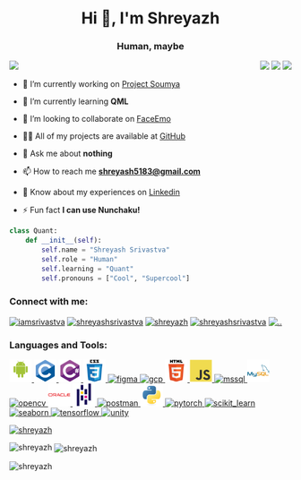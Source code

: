 <h1 align="center">Hi 👋, I'm Shreyazh</h1>
<h3 align="center">Human, maybe</h3>

<p align="right">
  <a href="https://dev.to/shreyazh"><img src="https://img.icons8.com/windows/32/000000/dev.png" /></a>
  <a href="https://twitter.com/iamsrivastva"><img src="https://img.icons8.com/material-outlined/32/000000/twitter.png" /></a>
  <a href="https://ko-fi.com/shreyashsrivastva"><img src="https://img.icons8.com/pastel-glyph/32/000000/like--v1.png" /></a>
  <img src="https://api.visitorbadge.io/api/visitors?path=https%3A%2F%2Fgithub.com%2Fgodofecht%2Fgodofecht&label=VISITORS&labelColor=%23000&countColor=%230A0209" align="left" />
</p>

- 🔭 I’m currently working on [Project Soumya](https://soumya-ashy.vercel.app)

- 🌱 I’m currently learning **QML**

- 👯 I’m looking to collaborate on [FaceEmo](https://github.com/shreyazh/Facial-Emotion-Detection-Model.git)

- 👨‍💻 All of my projects are available at [GitHub](https://github.com/shreyazh)

- 💬 Ask me about **nothing**

- 📫 How to reach me **shreyash5183@gmail.com**

- 📄 Know about my experiences on [Linkedin](https://www.linkedin.com/in/shreyashsrivastva)

- ⚡ Fun fact **I can use Nunchaku!**

```python
class Quant:
    def __init__(self):
        self.name = "Shreyash Srivastva"
        self.role = "Human"
        self.learning = "Quant"
        self.pronouns = ["Cool", "Supercool"]
```

<h3 align="left">Connect with me:</h3>
<p align="left">
<a href="https://twitter.com/iamsrivastva" target="blank"><img align="center" src="https://raw.githubusercontent.com/rahuldkjain/github-profile-readme-generator/master/src/images/icons/Social/twitter.svg" alt="iamsrivastva" height="30" width="40" /></a>
<a href="https://linkedin.com/in/shreyashsrivastva" target="blank"><img align="center" src="https://raw.githubusercontent.com/rahuldkjain/github-profile-readme-generator/master/src/images/icons/Social/linked-in-alt.svg" alt="shreyashsrivastva" height="30" width="40" /></a>
<a href="https://instagram.com/shreyazh" target="blank"><img align="center" src="https://raw.githubusercontent.com/rahuldkjain/github-profile-readme-generator/master/src/images/icons/Social/instagram.svg" alt="shreyazh" height="30" width="40" /></a>
<a href="https://www.youtube.com/@shreyashsrivastva" target="blank"><img align="center" src="https://raw.githubusercontent.com/rahuldkjain/github-profile-readme-generator/master/src/images/icons/Social/youtube.svg" alt="shreyashsrivastva" height="30" width="40" /></a>
<a href="https://discord.gg/.." target="blank"><img align="center" src="https://raw.githubusercontent.com/rahuldkjain/github-profile-readme-generator/master/src/images/icons/Social/discord.svg" alt=".." height="30" width="40" /></a>
</p>

<h3 align="left">Languages and Tools:</h3>
<p align="left"> <a href="https://developer.android.com" target="_blank" rel="noreferrer"> <img src="https://raw.githubusercontent.com/devicons/devicon/master/icons/android/android-original-wordmark.svg" alt="android" width="40" height="40"/> </a> <a href="https://www.cprogramming.com/" target="_blank" rel="noreferrer"> <img src="https://raw.githubusercontent.com/devicons/devicon/master/icons/c/c-original.svg" alt="c" width="40" height="40"/> </a> <a href="https://www.w3schools.com/cs/" target="_blank" rel="noreferrer"> <img src="https://raw.githubusercontent.com/devicons/devicon/master/icons/csharp/csharp-original.svg" alt="csharp" width="40" height="40"/> </a> <a href="https://www.w3schools.com/css/" target="_blank" rel="noreferrer"> <img src="https://raw.githubusercontent.com/devicons/devicon/master/icons/css3/css3-original-wordmark.svg" alt="css3" width="40" height="40"/> </a> <a href="https://www.figma.com/" target="_blank" rel="noreferrer"> <img src="https://www.vectorlogo.zone/logos/figma/figma-icon.svg" alt="figma" width="40" height="40"/> </a> <a href="https://cloud.google.com" target="_blank" rel="noreferrer"> <img src="https://www.vectorlogo.zone/logos/google_cloud/google_cloud-icon.svg" alt="gcp" width="40" height="40"/> </a> <a href="https://www.w3.org/html/" target="_blank" rel="noreferrer"> <img src="https://raw.githubusercontent.com/devicons/devicon/master/icons/html5/html5-original-wordmark.svg" alt="html5" width="40" height="40"/> </a> <a href="https://developer.mozilla.org/en-US/docs/Web/JavaScript" target="_blank" rel="noreferrer"> <img src="https://raw.githubusercontent.com/devicons/devicon/master/icons/javascript/javascript-original.svg" alt="javascript" width="40" height="40"/> </a> <a href="https://www.microsoft.com/en-us/sql-server" target="_blank" rel="noreferrer"> <img src="https://www.svgrepo.com/show/303229/microsoft-sql-server-logo.svg" alt="mssql" width="40" height="40"/> </a> <a href="https://www.mysql.com/" target="_blank" rel="noreferrer"> <img src="https://raw.githubusercontent.com/devicons/devicon/master/icons/mysql/mysql-original-wordmark.svg" alt="mysql" width="40" height="40"/> </a> <a href="https://opencv.org/" target="_blank" rel="noreferrer"> <img src="https://www.vectorlogo.zone/logos/opencv/opencv-icon.svg" alt="opencv" width="40" height="40"/> </a> <a href="https://www.oracle.com/" target="_blank" rel="noreferrer"> <img src="https://raw.githubusercontent.com/devicons/devicon/master/icons/oracle/oracle-original.svg" alt="oracle" width="40" height="40"/> </a> <a href="https://pandas.pydata.org/" target="_blank" rel="noreferrer"> <img src="https://raw.githubusercontent.com/devicons/devicon/2ae2a900d2f041da66e950e4d48052658d850630/icons/pandas/pandas-original.svg" alt="pandas" width="40" height="40"/> </a> <a href="https://postman.com" target="_blank" rel="noreferrer"> <img src="https://www.vectorlogo.zone/logos/getpostman/getpostman-icon.svg" alt="postman" width="40" height="40"/> </a> <a href="https://www.python.org" target="_blank" rel="noreferrer"> <img src="https://raw.githubusercontent.com/devicons/devicon/master/icons/python/python-original.svg" alt="python" width="40" height="40"/> </a> <a href="https://pytorch.org/" target="_blank" rel="noreferrer"> <img src="https://www.vectorlogo.zone/logos/pytorch/pytorch-icon.svg" alt="pytorch" width="40" height="40"/> </a> <a href="https://scikit-learn.org/" target="_blank" rel="noreferrer"> <img src="https://upload.wikimedia.org/wikipedia/commons/0/05/Scikit_learn_logo_small.svg" alt="scikit_learn" width="40" height="40"/> </a> <a href="https://seaborn.pydata.org/" target="_blank" rel="noreferrer"> <img src="https://seaborn.pydata.org/_images/logo-mark-lightbg.svg" alt="seaborn" width="40" height="40"/> </a> <a href="https://www.tensorflow.org" target="_blank" rel="noreferrer"> <img src="https://www.vectorlogo.zone/logos/tensorflow/tensorflow-icon.svg" alt="tensorflow" width="40" height="40"/> </a> <a href="https://unity.com/" target="_blank" rel="noreferrer"> <img src="https://www.vectorlogo.zone/logos/unity3d/unity3d-icon.svg" alt="unity" width="40" height="40"/> </a> </p>


<p align="left"> <a href="https://github.com/ryo-ma/github-profile-trophy"><img src="https://github-profile-trophy.vercel.app/?username=shreyazh&theme=onedark" alt="shreyazh" /></a> </p>
<p><img align="left" src="https://github-readme-stats.vercel.app/api/top-langs?username=shreyazh&show_icons=true&locale=en&layout=compact" alt="shreyazh" /></p>

<p>&nbsp;<img align="center" src="https://github-readme-stats.vercel.app/api?username=shreyazh&show_icons=true&locale=en" alt="shreyazh" /></p>

<p><img align="center" src="https://github-readme-streak-stats.herokuapp.com/?user=shreyazh&" alt="shreyazh" /></p>
